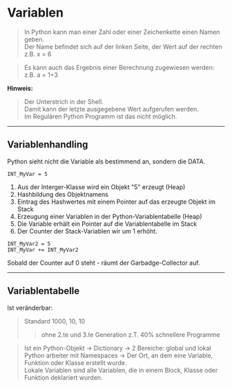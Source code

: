 # Variablen

> In Python kann man einer Zahl oder einer Zeichenkette einen Namen geben.  
Der Name befindet sich auf der linken Seite, der Wert auf der rechten  
z.B. x = 6

> Es kann auch das Ergebnis einer Berechnung zugewiesen werden:  
z.B. a = 1+3

**Hinweis:**  
> Der Unterstrich in der Shell.  
> Damit kann der letzte ausgegebene Wert aufgerufen werden.  
> Im Regulären Python Programm ist das nicht möglich.

---
## Variablenhandling

Python sieht nicht die Variable als bestimmend an, sondern die DATA.  

    INT_MyVar = 5

  1. Aus der Interger-Klasse wird ein Objekt "5" erzeugt (Heap)
  2. Hashbildung des Objektnamens
  3. Eintrag des Hashwertes mit einem Pointer auf das erzeugte Objekt im Stack
  4. Erzeugung einer Variablen in der Python-Variablentabelle (Heap)
  5. Die Variable erhält ein Pointer auf die Variablentabelle im Stack
  6. Der Counter der Stack-Variablen wir um 1 erhöht.

    INT_MyVar2 = 5
    INT_MyVar += INT_MyVar2
Sobald der Counter auf 0 steht - räumt der Garbadge-Collector auf.

---
## Variablentabelle
    
Ist veränderbar:  

> Standard 1000, 10, 10
>> ohne 2.te und 3.te Generation z.T. 40% schnellere Programme

> Ist ein Python-Objekt -> Dictionary -> 2 Bereiche: global und lokal  
Python arbeiter mit Namespaces -> Der Ort, an dem eine Variable, Funktion oder Klasse erstellt wurde.  
Lokale Variablen sind alle Variablen, die in einem Block, Klasse oder Funktion deklariert wurden.